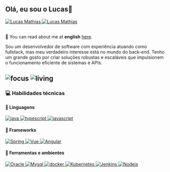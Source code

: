 ## Olá, eu sou o Lucas👋


<div>
<a href="https://www.linkedin.com/in/lucasmathiasmsf">
      <img alt="Lucas Mathias" src="https://img.shields.io/badge/Lucas Mathias-0078D4?style=for-the-badge&logo=Linkedin&logoColor=white" />
</a>
<a href="mailto:lucasmathias936@gmail.com">
      <img alt="Lucas Mathias" src="https://img.shields.io/badge/My Gmail-D14836?style=for-the-badge&logo=gmail&logoColor=white" />
</a>
</div>

<br>

🔡 You can read about me at <b>english</b> [here](README_en.md).


Sou um desenvolvedor de software com experiência atuando como fullstack, mas meu verdadeiro interesse está no mundo do back-end. Tenho um grande gosto por criar soluções robustas e escaláveis que impulsionem o funcionamento eficiente de sistemas e APIs.

![focus](https://img.shields.io/badge/Foco-Desenvolvimento%20Backend-blue)
![living](https://img.shields.io/badge/País-Brasil-3c9)
---

### :computer: Habilidades técnicas

#### :speech_balloon: Linguagens



<a href="#">
      <img alt="java" src="https://img.shields.io/badge/java-%23ED8B00.svg?style=for-the-badge&logo=openjdk&logoColor=white" />
</a>

<a href="#">
      <img alt="typescript" src="https://img.shields.io/badge/typescript-%23007ACC.svg?style=for-the-badge&logo=typescript&logoColor=white" />
</a>
<a href="#">
      <img alt="javascript" src="https://img.shields.io/badge/JavaScript-F7DF1E.svg?style=for-the-badge&logo=javascript&logoColor=white" />
</a>

#### :hammer: Frameworks
<a href="#">
      <img alt="Spring" src="https://img.shields.io/badge/spring-%236DB33F.svg?style=for-the-badge&logo=spring&logoColor=white" />
</a>
<a href="#">
      <img alt="Vue" src="https://img.shields.io/badge/Vue.js-35495E?style=for-the-badge&logo=vue.js&logoColor=4FC08D" />
</a>
<a href="#">
      <img alt="Angular" src="https://img.shields.io/badge/angular-%23DD0031.svg?style=for-the-badge&logo=angular&logoColor=white" />
</a>

#### :wrench: Ferramentas e ambientes

<a href="#">
      <img alt="Oracle" src="https://img.shields.io/badge/Oracle-F80000?style=for-the-badge&logo=oracle&logoColor=white" />
</a>
<a href="#">
      <img alt="Mysql" src="https://img.shields.io/badge/MySQL-00000F?style=for-the-badge&logo=mysql&logoColor=white" />
</a>

<a href="#">
      <img alt="docker" src="https://img.shields.io/badge/docker-%230db7ed.svg?style=for-the-badge&logo=docker&logoColor=white" />
</a>
<a href="#">
      <img alt="Kubernetes" src="https://img.shields.io/badge/kubernetes-%23326ce5.svg?style=for-the-badge&logo=kubernetes&logoColor=white" />
</a>
<a href="#">
      <img alt="Jenkins" src="https://img.shields.io/badge/jenkins-%232C5263.svg?style=for-the-badge&logo=jenkins&logoColor=white" />
</a>
<a href="#">
      <img alt="Nodejs" src="https://img.shields.io/badge/node-339933.svg?style=for-the-badge&logo=node.js&logoColor=white" />
</a>
